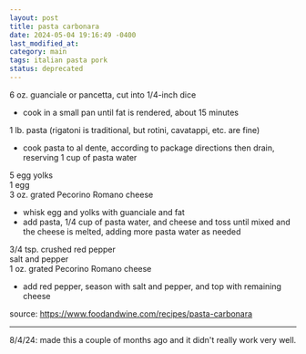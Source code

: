 ```yaml
---
layout: post
title: pasta carbonara
date: 2024-05-04 19:16:49 -0400
last_modified_at: 
category: main
tags: italian pasta pork
status: deprecated
---
```


6 oz. guanciale or pancetta, cut into 1/4-inch dice  
* cook in a small pan until fat is rendered, about 15 minutes

1 lb. pasta (rigatoni is traditional, but rotini, cavatappi, etc. are fine)
* cook pasta to al dente, according to package directions then drain, reserving
  1 cup of pasta water

5 egg yolks  
1 egg  
3 oz. grated Pecorino Romano cheese  
* whisk egg and yolks with guanciale and fat
* add pasta, 1/4 cup of pasta water, and cheese and toss until mixed and the 
  cheese is melted, adding more pasta water as needed

3/4 tsp. crushed red pepper  
salt and pepper  
1 oz. grated Pecorino Romano cheese
* add red pepper, season with salt and pepper, and top with remaining cheese

source: <https://www.foodandwine.com/recipes/pasta-carbonara>

---

8/4/24: made this a couple of months ago and it didn't really work very well.
